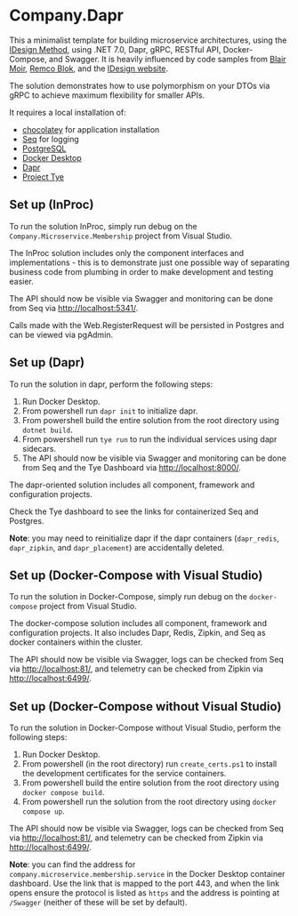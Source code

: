 # Company.Dapr

This a minimalist template for building microservice architectures, using the [IDesign Method](http://www.idesign.net/), using .NET 7.0, Dapr, gRPC, RESTful API, Docker-Compose, and Swagger. It is heavily influenced by code samples from [Blair Moir](https://github.com/BlairMoir), [Remco Blok](https://github.com/RemcoBlok), and the [IDesign website](http://www.idesign.net/Downloads).

The solution demonstrates how to use polymorphism on your DTOs via gRPC to achieve maximum flexibility for smaller APIs.

It requires a local installation of:

- [chocolatey](https://chocolatey.org/) for application installation
- [Seq](https://community.chocolatey.org/packages/seq) for logging
- [PostgreSQL](https://www.postgresql.org/download/)
- [Docker Desktop](https://community.chocolatey.org/packages/docker-desktop)
- [Dapr](https://docs.dapr.io/getting-started/install-dapr-cli/)
- [Project Tye](https://github.com/dotnet/tye)

## Set up (InProc)

To run the solution InProc, simply run debug on the `Company.Microservice.Membership` project from Visual Studio.

The InProc solution includes only the component interfaces and implementations - this is to demonstrate just one possible way of separating business code from plumbing in order to make development and testing easier.

The API should now be visible via Swagger and monitoring can be done from Seq via [http://localhost:5341/](http://localhost:5341/).

Calls made with the Web.RegisterRequest will be persisted in Postgres and can be viewed via pgAdmin.

## Set up (Dapr)

To run the solution in dapr, perform the following steps:

1. Run Docker Desktop.
1. From powershell run `dapr init` to initialize dapr.
1. From powershell build the entire solution from the root directory using `dotnet build`.
1. From powershell run `tye run` to run the individual services using dapr sidecars.
1. The API should now be visible via Swagger and monitoring can be done from Seq and the Tye Dashboard via [http://localhost:8000/](http://localhost:8000/).

The dapr-oriented solution includes all component, framework and configuration projects.

Check the Tye dashboard to see the links for containerized Seq and Postgres.

**Note**: you may need to reinitialize dapr if the dapr containers (`dapr_redis`, `dapr_zipkin`, and `dapr_placement`) are accidentally deleted.

## Set up (Docker-Compose with Visual Studio)

To run the solution in Docker-Compose, simply run debug on the `docker-compose` project from Visual Studio.

The docker-compose solution includes all component, framework and configuration projects. It also includes Dapr, Redis, Zipkin, and Seq as docker containers within the cluster.

The API should now be visible via Swagger, logs can be checked from Seq via [http://localhost:81/](http://localhost:81/), and telemetry can be checked from Zipkin via [http://localhost:6499/](http://localhost:6499/).

## Set up (Docker-Compose without Visual Studio)

To run the solution in Docker-Compose without Visual Studio, perform the following steps:

1. Run Docker Desktop.
1. From powershell (in the root directory) run `create_certs.ps1` to install the development certificates for the service containers.
1. From powershell build the entire solution from the root directory using `docker compose build`.
1. From powershell run the solution from the root directory using `docker compose up`.

The API should now be visible via Swagger, logs can be checked from Seq via [http://localhost:81/](http://localhost:81/), and telemetry can be checked from Zipkin via [http://localhost:6499/](http://localhost:6499/).

**Note**: you can find the address for `company.microservice.membership.service` in the Docker Desktop container dashboard. Use the link that is mapped to the port 443, and when the link opens ensure the protocol is listed as `https` and the address is pointing at `/Swagger` (neither of these will be set by default).
